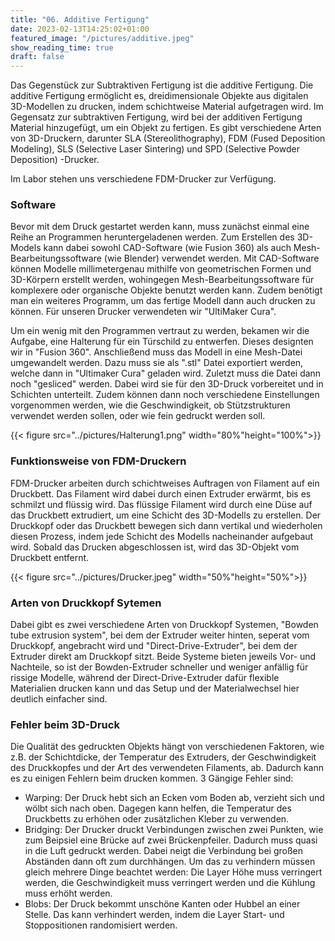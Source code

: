 ```yaml
---
title: "06. Additive Fertigung"
date: 2023-02-13T14:25:02+01:00
featured_image: "/pictures/additive.jpeg"
show_reading_time: true
draft: false
---
```


Das Gegenstück zur Subtraktiven Fertigung ist die additive Fertigung.
Die additive Fertigung ermöglicht es, dreidimensionale Objekte aus digitalen 3D-Modellen zu drucken, indem schichtweise Material aufgetragen wird. Im Gegensatz zur subtraktiven Fertigung, wird bei der additiven Fertigung Material hinzugefügt, um ein Objekt zu fertigen. 
Es gibt verschiedene Arten von 3D-Druckern, darunter SLA (Stereolithography), FDM (Fused Deposition Modeling), SLS (Selective Laser Sintering) und SPD (Selective Powder Deposition) -Drucker.

Im Labor stehen uns verschiedene FDM-Drucker zur Verfügung.

### Software
Bevor mit dem Druck gestartet werden kann, muss zunächst einmal eine Reihe an Programmen heruntergeladenen werden.
Zum Erstellen des 3D-Models kann dabei sowohl CAD-Software (wie Fusion 360) als auch Mesh-Bearbeitungssoftware (wie Blender) verwendet werden.
Mit CAD-Software können Modelle millimetergenau mithilfe von geometrischen Formen und 3D-Körpern erstellt werden, wohingegen Mesh-Bearbeitungssoftware für komplexere oder organische Objekte benutzt werden kann.
Zudem benötigt man ein weiteres Programm, um das fertige Modell dann auch drucken zu können.
Für unseren Drucker verwendeten wir "UltiMaker Cura". 

Um ein wenig mit den Programmen vertraut zu werden, bekamen wir die Aufgabe, eine Halterung für ein Türschild zu entwerfen.
Dieses designten wir in "Fusion 360". Anschließend muss das Modell in eine Mesh-Datei umgewandelt werden. Dazu muss sie als ".stl" Datei exportiert werden, welche dann in "Ultimaker Cura" geladen wird.
Zuletzt muss die Datei dann noch "gesliced" werden. Dabei wird sie für den 3D-Druck vorbereitet und in Schichten unterteilt.
Zudem können dann noch verschiedene Einstellungen vorgenommen werden, wie die Geschwindigkeit, ob Stützstrukturen verwendet werden sollen, oder wie fein gedruckt werden soll.

{{< figure src="../pictures/Halterung1.png" width="80%"height="100%">}}


### Funktionsweise von FDM-Druckern
FDM-Drucker arbeiten durch schichtweises Auftragen von Filament auf ein Druckbett.
Das Filament wird dabei durch einen Extruder erwärmt, bis es schmilzt und flüssig wird.
Das flüssige Filament wird durch eine Düse auf das Druckbett extrudiert, um eine Schicht des 3D-Modells zu erstellen.
Der Druckkopf oder das Druckbett bewegen sich dann vertikal und wiederholen diesen Prozess, indem jede Schicht des Modells nacheinander aufgebaut wird.
Sobald das Drucken abgeschlossen ist, wird das 3D-Objekt vom Druckbett entfernt.

{{< figure src="../pictures/Drucker.jpeg" width="50%"height="50%">}}

### Arten von Druckkopf Sytemen
Dabei gibt es zwei verschiedene Arten von Druckkopf Systemen, "Bowden tube extrusion system", bei dem der Extruder weiter hinten, seperat vom Druckkopf, angebracht wird und "Direct-Drive-Extruder", bei dem der Extruder direkt am Druckkopf sitzt.
Beide Systeme bieten jeweils Vor- und Nachteile, so ist der Bowden-Extruder schneller und weniger anfällig für rissige Modelle, während der Direct-Drive-Extruder dafür flexible Materialien drucken kann und das Setup und der Materialwechsel hier deutlich einfacher sind.

### Fehler beim 3D-Druck

Die Qualität des gedruckten Objekts hängt von verschiedenen Faktoren, wie z.B. der Schichtdicke, der Temperatur des Extruders, der Geschwindigkeit des Druckkopfes und der Art des verwendeten Filaments, ab. 
Dadurch kann es zu einigen Fehlern beim drucken kommen. 3 Gängige Fehler sind:

- Warping: Der Druck hebt sich an Ecken vom Boden ab, verzieht sich und wölbt sich nach oben. Dagegen kann helfen, die Temperatur des Druckbetts zu erhöhen oder zusätzlichen Kleber zu verwenden.
- Bridging: Der Drucker druckt Verbindungen zwischen zwei Punkten, wie zum Beipsiel eine Brücke auf zwei Brückenpfeiler. Dadurch muss quasi in die Luft gedruckt werden. Dabei neigt die Verbindung bei großen Abständen dann oft zum durchhängen. Um das zu verhindern müssen gleich mehrere Dinge beachtet werden: Die Layer Höhe muss verringert werden, die Geschwindigkeit muss verringert werden und die Kühlung muss erhöht werden.
- Blobs: Der Druck bekommt unschöne Kanten oder Hubbel an einer Stelle. Das kann verhindert werden, indem die Layer Start- und Stoppositionen randomisiert werden.






